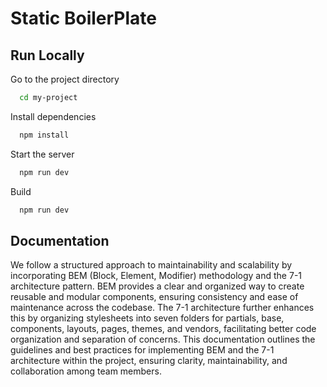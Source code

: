 
# Static BoilerPlate

## Run Locally

Go to the project directory

```bash
  cd my-project
```

Install dependencies

```bash
  npm install
```

Start the server

```bash
  npm run dev
```

Build

```bash
  npm run dev
```

## Documentation

We follow a structured approach to maintainability and scalability by incorporating BEM (Block, Element, Modifier) methodology and the 7-1 architecture pattern. BEM provides a clear and organized way to create reusable and modular components, ensuring consistency and ease of maintenance across the codebase. The 7-1 architecture further enhances this by organizing stylesheets into seven folders for partials, base, components, layouts, pages, themes, and vendors, facilitating better code organization and separation of concerns. This documentation outlines the guidelines and best practices for implementing BEM and the 7-1 architecture within the project, ensuring clarity, maintainability, and collaboration among team members.


